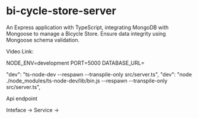 # bi-cycle-store-server

An Express application with TypeScript, integrating MongoDB with Mongoose to manage a Bicycle Store. Ensure data integrity using Mongoose schema validation.

Video Link: 

NODE_ENV=development
PORT=5000
DATABASE_URL=


"dev": "ts-node-dev --respawn --transpile-only src/server.ts",
"dev": "node ./node_modules/ts-node-dev/lib/bin.js --respawn --transpile-only src/server.ts",

Api endpoint 

Inteface -> Service -> 